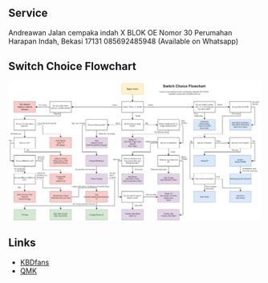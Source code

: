 Service
---

Andreawan
Jalan cempaka indah X BLOK OE Nomor 30 Perumahan Harapan Indah, Bekasi 17131 085692485948 (Available on Whatsapp)

Switch Choice Flowchart
---
![Switch Choice Flowchart](pref-switches.jpg)


Links
---
- [KBDfans](https://kbdfans.com/)
- [QMK](https://qmk.fm/)
